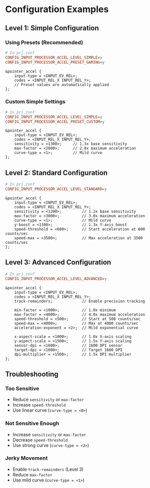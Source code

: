 # Configuration Examples

## Level 1: Simple Configuration

### Using Presets (Recommended)

```ini
# In prj.conf
CONFIG_INPUT_PROCESSOR_ACCEL_LEVEL_SIMPLE=y
CONFIG_INPUT_PROCESSOR_ACCEL_PRESET_GAMING=y
```

```devicetree
&pointer_accel {
    input-type = <INPUT_EV_REL>;
    codes = <INPUT_REL_X INPUT_REL_Y>;
    // Preset values are automatically applied
};
```

### Custom Simple Settings

```ini
# In prj.conf
CONFIG_INPUT_PROCESSOR_ACCEL_LEVEL_SIMPLE=y
CONFIG_INPUT_PROCESSOR_ACCEL_PRESET_CUSTOM=y
```

```devicetree
&pointer_accel {
    input-type = <INPUT_EV_REL>;
    codes = <INPUT_REL_X INPUT_REL_Y>;
    sensitivity = <1300>;     // 1.3x base sensitivity
    max-factor = <2800>;      // 2.8x maximum acceleration
    curve-type = <1>;         // Mild curve
};
```

## Level 2: Standard Configuration

```ini
# In prj.conf
CONFIG_INPUT_PROCESSOR_ACCEL_LEVEL_STANDARD=y
```

```devicetree
&pointer_accel {
    input-type = <INPUT_EV_REL>;
    codes = <INPUT_REL_X INPUT_REL_Y>;
    sensitivity = <1200>;         // 1.2x base sensitivity
    max-factor = <3000>;          // 3.0x maximum acceleration
    curve-type = <1>;             // Mild curve
    y-boost = <1300>;             // 1.3x Y-axis boost
    speed-threshold = <600>;      // Start acceleration at 600 counts/sec
    speed-max = <3500>;           // Max acceleration at 3500 counts/sec
};
```

## Level 3: Advanced Configuration

```ini
# In prj.conf
CONFIG_INPUT_PROCESSOR_ACCEL_LEVEL_ADVANCED=y
```

```devicetree
&pointer_accel {
    input-type = <INPUT_EV_REL>;
    codes = <INPUT_REL_X INPUT_REL_Y>;
    track-remainders;             // Enable precision tracking

    min-factor = <1000>;          // 1.0x minimum
    max-factor = <4000>;          // 4.0x maximum acceleration
    speed-threshold = <500>;      // Start at 500 counts/sec
    speed-max = <4000>;           // Max at 4000 counts/sec
    acceleration-exponent = <2>;  // Mild exponential curve

    x-aspect-scale = <1000>;      // 1.0x X-axis scaling
    y-aspect-scale = <1500>;      // 1.5x Y-axis scaling
    sensor-dpi = <1600>;          // 1600 DPI sensor
    target-dpi = <1600>;          // Target 1600 DPI
    dpi-multiplier = <1500>;      // 1.5x DPI multiplier
};
```

## Troubleshooting

### Too Sensitive

- Reduce `sensitivity` or `max-factor`
- Increase `speed-threshold`
- Use linear curve (`curve-type = <0>`)

### Not Sensitive Enough

- Increase `sensitivity` or `max-factor`
- Decrease `speed-threshold`
- Use strong curve (`curve-type = <2>`)

### Jerky Movement

- Enable `track-remainders` (Level 3)
- Reduce `max-factor`
- Use mild curve (`curve-type = <1>`)
